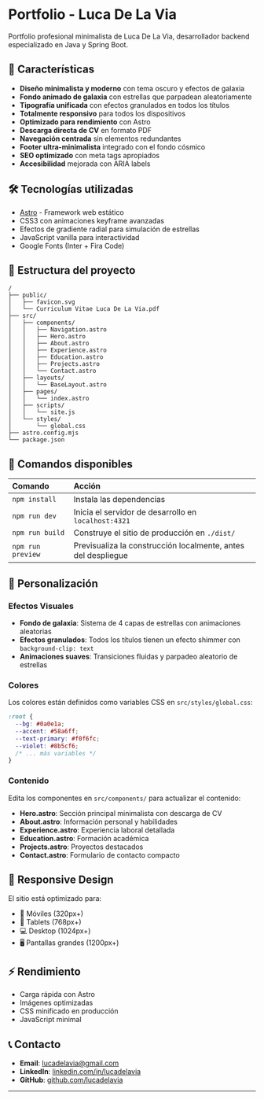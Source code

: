 # Portfolio - Luca De La Via

Portfolio profesional minimalista de Luca De La Via, desarrollador backend especializado en Java y Spring Boot.

## 🚀 Características

- **Diseño minimalista y moderno** con tema oscuro y efectos de galaxia
- **Fondo animado de galaxia** con estrellas que parpadean aleatoriamente
- **Tipografía unificada** con efectos granulados en todos los títulos
- **Totalmente responsivo** para todos los dispositivos
- **Optimizado para rendimiento** con Astro
- **Descarga directa de CV** en formato PDF
- **Navegación centrada** sin elementos redundantes
- **Footer ultra-minimalista** integrado con el fondo cósmico
- **SEO optimizado** con meta tags apropiados
- **Accesibilidad** mejorada con ARIA labels

## 🛠️ Tecnologías utilizadas

- [Astro](https://astro.build/) - Framework web estático
- CSS3 con animaciones keyframe avanzadas
- Efectos de gradiente radial para simulación de estrellas
- JavaScript vanilla para interactividad
- Google Fonts (Inter + Fira Code)

## 📂 Estructura del proyecto

```
/
├── public/
│   ├── favicon.svg
│   └── Curriculum Vitae Luca De La Via.pdf
├── src/
│   ├── components/
│   │   ├── Navigation.astro
│   │   ├── Hero.astro
│   │   ├── About.astro
│   │   ├── Experience.astro
│   │   ├── Education.astro
│   │   ├── Projects.astro
│   │   └── Contact.astro
│   ├── layouts/
│   │   └── BaseLayout.astro
│   ├── pages/
│   │   └── index.astro
│   ├── scripts/
│   │   └── site.js
│   └── styles/
│       └── global.css
├── astro.config.mjs
└── package.json
```

## 🚀 Comandos disponibles

| Comando                | Acción                                      |
| :--------------------- | :------------------------------------------ |
| `npm install`          | Instala las dependencias                   |
| `npm run dev`          | Inicia el servidor de desarrollo en `localhost:4321` |
| `npm run build`        | Construye el sitio de producción en `./dist/` |
| `npm run preview`      | Previsualiza la construcción localmente, antes del despliegue |

## 🎨 Personalización

### Efectos Visuales
- **Fondo de galaxia**: Sistema de 4 capas de estrellas con animaciones aleatorias
- **Efectos granulados**: Todos los títulos tienen un efecto shimmer con `background-clip: text`
- **Animaciones suaves**: Transiciones fluidas y parpadeo aleatorio de estrellas

### Colores
Los colores están definidos como variables CSS en `src/styles/global.css`:

```css
:root {
  --bg: #0a0e1a;
  --accent: #58a6ff;
  --text-primary: #f0f6fc;
  --violet: #8b5cf6;
  /* ... más variables */
}
```

### Contenido
Edita los componentes en `src/components/` para actualizar el contenido:

- **Hero.astro**: Sección principal minimalista con descarga de CV
- **About.astro**: Información personal y habilidades
- **Experience.astro**: Experiencia laboral detallada
- **Education.astro**: Formación académica
- **Projects.astro**: Proyectos destacados
- **Contact.astro**: Formulario de contacto compacto

## 📱 Responsive Design

El sitio está optimizado para:
- 📱 Móviles (320px+)
- 📱 Tablets (768px+)
- 💻 Desktop (1024px+)
- 🖥️ Pantallas grandes (1200px+)

## ⚡ Rendimiento

- Carga rápida con Astro
- Imágenes optimizadas
- CSS minificado en producción
- JavaScript minimal

## 📞 Contacto

- **Email**: lucadelavia@gmail.com
- **LinkedIn**: [linkedin.com/in/lucadelavia](https://linkedin.com/in/lucadelavia)
- **GitHub**: [github.com/lucadelavia](https://github.com/lucadelavia)

---
